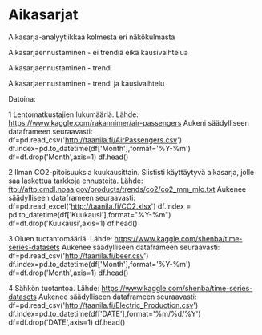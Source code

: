 # Aikasarjat

Aikasarja-analyytiikkaa kolmesta eri näkökulmasta

Aikasarjaennustaminen - ei trendiä eikä kausivaihtelua

Aikasarjaennustaminen - trendi

Aikasarjaennustaminen - trendi ja kausivaihtelu

Datoina:

1 Lentomatkustajien lukumääriä. 
Lähde: https://www.kaggle.com/rakannimer/air-passengers
Aukeni säädylliseen dataframeen seuraavasti:
df=pd.read_csv('http://taanila.fi/AirPassengers.csv')
df.index=pd.to_datetime(df['Month'],format='%Y-%m')
df=df.drop('Month',axis=1)
df.head()

2 Ilman CO2-pitoisuuksia kuukausittain. Siististi käyttäytyvä aikasarja, jolle saa laskettua tarkkoja ennusteita.
Lähde: ftp://aftp.cmdl.noaa.gov/products/trends/co2/co2_mm_mlo.txt
Aukenee säädylliseen dataframeen seuraavasti:
df=pd.read_excel('http://taanila.fi/CO2.xlsx')
df.index = pd.to_datetime(df['Kuukausi'],format="%Y-%m")
df=df.drop('Kuukausi',axis=1)
df.head()

3 Oluen tuotantomääriä.
Lähde: https://www.kaggle.com/shenba/time-series-datasets
Aukenee säädylliseen dataframeen seuraavasti:
df=pd.read_csv('http://taanila.fi/beer.csv')
df.index=pd.to_datetime(df['Month'],format='%Y-%m')
df=df.drop('Month',axis=1)
df.head()

4 Sähkön tuotantoa.
Lähde: https://www.kaggle.com/shenba/time-series-datasets
Aukenee säädylliseen dataframeen seuraavasti:
df=pd.read_csv('http://taanila.fi/Electric_Production.csv')
df.index=pd.to_datetime(df['DATE'],format='%m/%d/%Y')
df=df.drop('DATE',axis=1)
df.head()
